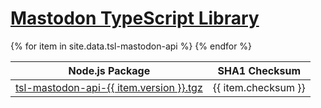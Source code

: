 <h1 class="page-heading"><a href="/tsl-mastodon-api/">Mastodon TypeScript Library</a></h1>
<table>
    <thead>
        <tr>
            <th>Node.js Package</th>
            <th>SHA1 Checksum</th>
        </tr>
    </thead>
    <tbody>{% for item in site.data.tsl-mastodon-api %}
        <tr>
            <td>
                <a href="https://registry.npmjs.org/tsl-mastodon-api/-/tsl-mastodon-api-{{ item.version }}.tgz">tsl-mastodon-api-{{ item.version }}.tgz</a>
            </td>
            <td>
                {{ item.checksum }}
            </td>
        </tr>
    {% endfor %}</tbody>
</table>
